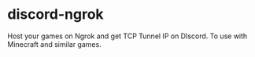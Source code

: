 # discord-ngrok
Host your games on Ngrok and get TCP Tunnel IP on DIscord. To use with Minecraft and similar games.
